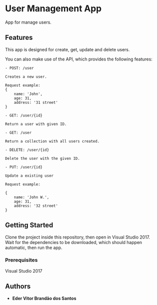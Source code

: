 ﻿# User Management App
App for manage users.
## Features

This app is designed for create, get, update and delete users.

You can also make use of the API, which provides the following features:

```
- POST: /user

Creates a new user.

Request example:
{
	name: 'John',
	age: 31,
	address: '31 street'
}
```

```
- GET: /user/{id}

Return a user with given ID.
```

```
- GET: /user

Return a collection with all users created.
```

```
- DELETE: /user/{id}

Delete the user with the given ID.
```

```
- PUT: /user/{id}

Update a existing user

Request example:

{
	name: 'John W.',
	age: 31,
	address: '32 street'
}
```

## Getting Started

Clone the project inside this repository, then open in Visual Studio 2017.
Wait for the dependencies to be downloaded, which should happen automatic, then run the app.

### Prerequisites

Visual Studio 2017

## Authors

* **Eder Vitor Brandão dos Santos**